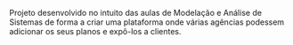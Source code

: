 Projeto desenvolvido no intuito das aulas de Modelação e Análise de Sistemas de forma a criar uma plataforma onde várias agências podessem adicionar os seus planos e expô-los a clientes.
